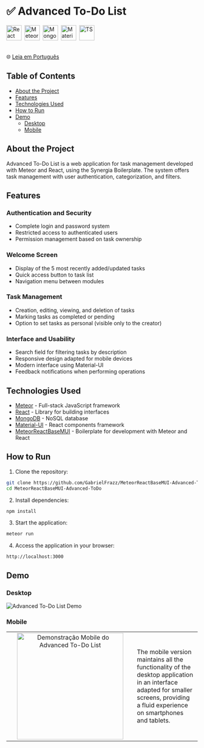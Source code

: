 # ✅ Advanced To-Do List

<div>
  <img src="https://cdn.jsdelivr.net/gh/devicons/devicon@latest/icons/react/react-original-wordmark.svg"      title="React"     alt="React"     width="40" height="40" />&nbsp;
  <img src="https://cdn.jsdelivr.net/gh/devicons/devicon@latest/icons/meteor/meteor-original.svg"             title="Meteor"    alt="Meteor"    width="40" height="40" />&nbsp;
  <img src="https://cdn.jsdelivr.net/gh/devicons/devicon@latest/icons/mongodb/mongodb-original-wordmark.svg"  title="Mongo"     alt="Mongo"     width="40" height="40" />&nbsp;
  <img src="https://cdn.jsdelivr.net/gh/devicons/devicon@latest/icons/materialui/materialui-original.svg"     title="Material"  alt="Material"  width="40" height="40" />&nbsp;
  <img src="https://cdn.jsdelivr.net/gh/devicons/devicon@latest/icons/typescript/typescript-original.svg"     title="TS"        alt="TS"        width="40" height="40" />&nbsp;
</div>

<br/>

🌐 [Leia em Português](README.md)

## Table of Contents

- [About the Project](#about-the-project)
- [Features](#features)
- [Technologies Used](#technologies-used)
- [How to Run](#how-to-run)
- [Demo](#demo)
  - [Desktop](#desktop)
  - [Mobile](#mobile)

## About the Project

Advanced To-Do List is a web application for task management developed with Meteor and React, using the Synergia Boilerplate. The system offers task management with user authentication, categorization, and filters.

## Features

### Authentication and Security

- Complete login and password system
- Restricted access to authenticated users
- Permission management based on task ownership

### Welcome Screen

- Display of the 5 most recently added/updated tasks
- Quick access button to task list
- Navigation menu between modules

### Task Management

- Creation, editing, viewing, and deletion of tasks
- Marking tasks as completed or pending
- Option to set tasks as personal (visible only to the creator)

### Interface and Usability

- Search field for filtering tasks by description
- Responsive design adapted for mobile devices
- Modern interface using Material-UI
- Feedback notifications when performing operations

## Technologies Used

- [Meteor](https://www.meteor.com/) - Full-stack JavaScript framework
- [React](https://reactjs.org/) - Library for building interfaces
- [MongoDB](https://www.mongodb.com/) - NoSQL database
- [Material-UI](https://material-ui.com/) - React components framework
- [MeteorReactBaseMUI](https://github.com/synergia-labs/MeteorReactBaseMUI) - Boilerplate for development with Meteor and React

## How to Run

1. Clone the repository:

```bash
git clone https://github.com/GabrielFrazz/MeteorReactBaseMUI-Advanced-ToDo.git
cd MeteorReactBaseMUI-Advanced-ToDo
```

2. Install dependencies:

```bash
npm install
```

3. Start the application:

```bash
meteor run
```

4. Access the application in your browser:

```
http://localhost:3000
```

## Demo

### Desktop

![Advanced To-Do List Demo](assets/2025-04-29%2016-58-54.gif)

### Mobile

<table>
  <tr>
    <td width="320" align="center">
      <img src="assets/mobileview.gif" alt="Demonstração Mobile do Advanced To-Do List" width="280" />
    </td>
    <td>
       <p>The mobile version maintains all the functionality of the desktop application in an interface adapted for smaller screens, providing a fluid experience on smartphones and tablets.</p>
    </td>
  </tr>
</table>
